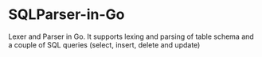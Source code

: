 # SQLParser-in-Go
Lexer and Parser in Go. It supports lexing and parsing of table schema and a couple of SQL queries (select, insert, delete and update)
